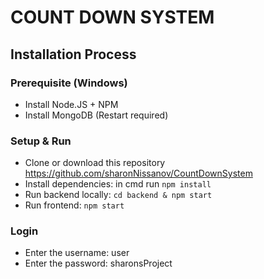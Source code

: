 # COUNT DOWN SYSTEM

## Installation Process

### Prerequisite (Windows)
 - Install Node.JS + NPM 
 - Install MongoDB (Restart required)
   
### Setup & Run
- Clone or download this repository https://github.com/sharonNissanov/CountDownSystem
- Install dependencies: in cmd run ```npm install```
- Run backend locally: ```cd backend & npm start```
- Run frontend: ```npm start```

###  Login 
- Enter the username: user
- Enter the password: sharonsProject

